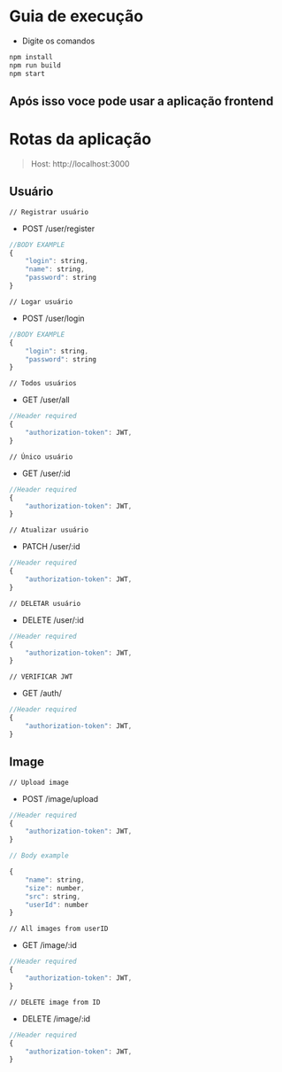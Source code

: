 # Guia de execução

- Digite os comandos

```js
npm install
npm run build
npm start
```

## Após isso voce pode usar a aplicação frontend

# Rotas da aplicação

> Host: http://localhost:3000

## Usuário

`// Registrar usuário`

- POST /user/register

```js
//BODY EXAMPLE
{
	"login": string,
	"name": string,
	"password": string
}
```

`// Logar usuário`

- POST /user/login

```js
//BODY EXAMPLE
{
	"login": string,
	"password": string
}
```

`// Todos usuários`

- GET /user/all

```js
//Header required
{
	"authorization-token": JWT,
}
```

`// Único usuário`

- GET /user/:id

```js
//Header required
{
	"authorization-token": JWT,
}
```

`// Atualizar usuário`

- PATCH /user/:id

```js
//Header required
{
	"authorization-token": JWT,
}
```

`// DELETAR usuário`

- DELETE /user/:id

```js
//Header required
{
	"authorization-token": JWT,
}
```

`// VERIFICAR JWT`

- GET /auth/

```js
//Header required
{
	"authorization-token": JWT,
}
```

## Image

`// Upload image`

- POST /image/upload

```js
//Header required
{
	"authorization-token": JWT,
}

// Body example

{
	"name": string,
	"size": number,
	"src": string,
	"userId": number
}
```

`// All images from userID`

- GET /image/:id

```js
//Header required
{
	"authorization-token": JWT,
}
```

`// DELETE image from ID`

- DELETE /image/:id

```js
//Header required
{
	"authorization-token": JWT,
}
```
